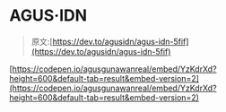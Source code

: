 # AGUS·IDN

> 原文:[https://dev.to/agusidn/agus-idn-5fif](https://dev.to/agusidn/agus-idn-5fif)

[https://codepen.io/agusgunawanreal/embed/YzKdrXd?height=600&default-tab=result&embed-version=2](https://codepen.io/agusgunawanreal/embed/YzKdrXd?height=600&default-tab=result&embed-version=2)
